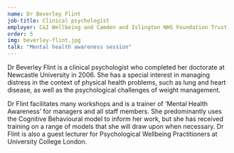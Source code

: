 ```yaml
---
name: Dr Beverley Flint
job-title: Clinical psychologist
employer: C&I Wellbeing and Camden and Islington NHS Foundation Trust
order: 5
img: beverley-flint.jpg
talk: "Mental health awareness session"
---
```


Dr Beverley Flint is a clinical psychologist who completed her doctorate at Newcastle University in 2006. She has a special interest in managing distress in the context of physical health problems, such as lung and heart disease, as well as the psychological challenges of weight management.

Dr Flint facilitates many workshops and is a trainer of ‘Mental Health Awareness’ for managers and all staff members. She predominantly uses the Cognitive Behavioural model to inform her work, but she has received training on a range of models that she will draw upon when necessary. Dr Flint is also a guest lecturer for Psychological Wellbeing Practitioners at University College London.

